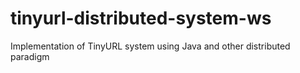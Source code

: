 # tinyurl-distributed-system-ws
Implementation of TinyURL system using Java and other distributed paradigm
